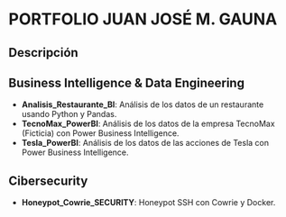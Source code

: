 # PORTFOLIO JUAN JOSÉ M. GAUNA #


## Descripción ## 



Business Intelligence & Data Engineering
----------------------------------------
* **Analisis_Restaurante_BI**: Análisis de los datos de un restaurante usando Python y Pandas. 
* **TecnoMax_PowerBI**: Análisis de los datos de la empresa TecnoMax (Ficticia) con Power Business Intelligence. 
* **Tesla_PowerBI**: Análisis de los datos de las acciones de Tesla con Power Business Intelligence. 


Cibersecurity
-------------
* **Honeypot_Cowrie_SECURITY**: Honeypot SSH con Cowrie y Docker.





